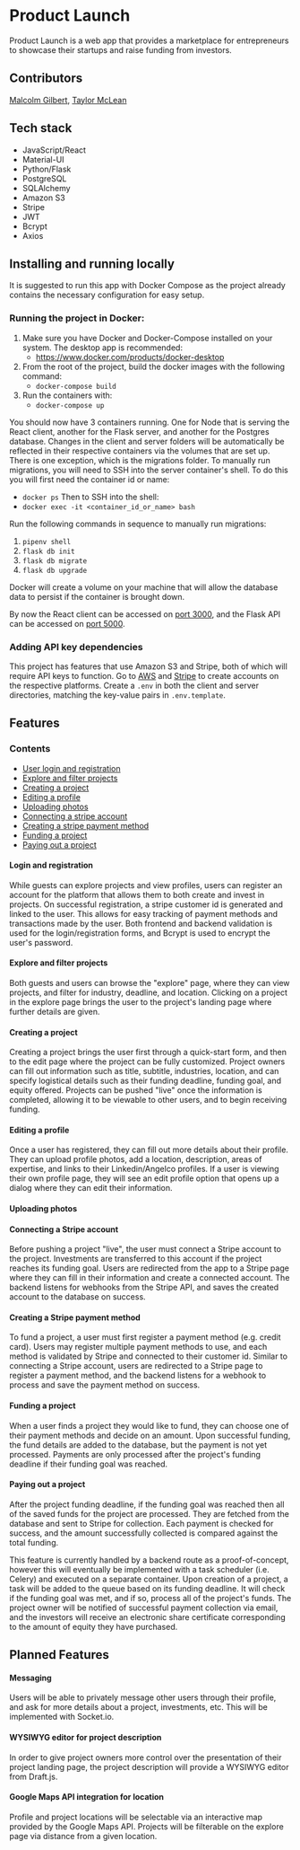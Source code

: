 # Product Launch

Product Launch is a web app that provides a marketplace for entrepreneurs to showcase their startups and raise funding from investors.

## Contributors

[Malcolm Gilbert](https://github.com/MalcolmAG), [Taylor McLean](https://github.com/tmclean15)

## Tech stack

- JavaScript/React
- Material-UI
- Python/Flask
- PostgreSQL
- SQLAlchemy
- Amazon S3
- Stripe
- JWT
- Bcrypt
- Axios

## Installing and running locally

It is suggested to run this app with Docker Compose as the project already contains the necessary configuration
for easy setup.

### Running the project in Docker:

1. Make sure you have Docker and Docker-Compose installed on your system. The desktop app is recommended:
   - https://www.docker.com/products/docker-desktop
2. From the root of the project, build the docker images with the following command:
   - `docker-compose build`
3. Run the containers with:
   - `docker-compose up`

You should now have 3 containers running. One for Node that is serving the React client, another for the Flask server, and another for the Postgres database. Changes in the client and server folders will be automatically be reflected in their respective containers via the volumes that are set up. There is one exception, which is the migrations folder. To manually run migrations, you will need to SSH into the server container's shell. To do this you will first need the container id or name:

- `docker ps`
  Then to SSH into the shell:
- `docker exec -it <container_id_or_name> bash`

Run the following commands in sequence to manually run migrations:

1.  `pipenv shell`
2.  `flask db init`
3.  `flask db migrate`
4.  `flask db upgrade`

Docker will create a volume on your machine that will allow the database data to persist if the container is brought down.

By now the React client can be accessed on [port 3000](http://localhost:3000), and the Flask API can be accessed on [port 5000](http://localhost:5000).

### Adding API key dependencies

This project has features that use Amazon S3 and Stripe, both of which will require API keys to function. Go to [AWS](https://aws.amazon.com/) and [Stripe](https://stripe.com/) to create accounts on the respective platforms. Create a `.env` in both the client and server directories, matching the key-value pairs in `.env.template`.

## Features

### Contents

- [User login and registration](####Login-and-registration)
- [Explore and filter projects](####Explore-and-filter-projects)
- [Creating a project](####Creating-a-project)
- [Editing a profile](####Editing-a-profile)
- [Uploading photos](####Uploading-photos)
- [Connecting a stripe account](####Connecting-a-Stripe-account)
- [Creating a stripe payment method](####Creating-a-Stripe-payment-method)
- [Funding a project](####Funding-a-project)
- [Paying out a project](####Paying-out-a-project)

#### Login and registration

While guests can explore projects and view profiles, users can register an account for the platform that allows them to both create and invest in projects. On successful registration, a stripe customer id is generated and linked to the user. This allows for easy tracking of payment methods and transactions made by the user. Both frontend and backend validation is used for the login/registration forms, and Bcrypt is used to encrypt the user's password.

<!-- GIF -->

#### Explore and filter projects

Both guests and users can browse the "explore" page, where they can view projects, and filter for industry, deadline, and location. Clicking on a project in the explore page brings the user to the project's landing page where further details are given.

<!-- GIF -->

#### Creating a project

Creating a project brings the user first through a quick-start form, and then to the edit page where the project can be fully customized. Project owners can fill out information such as title, subtitle, industries, location, and can specify logistical details such as their funding deadline, funding goal, and equity offered. Projects can be pushed "live" once the information is completed, allowing it to be viewable to other users, and to begin receiving funding.

<!-- GIF -->

#### Editing a profile

Once a user has registered, they can fill out more details about their profile. They can upload profile photos, add a location, description, areas of expertise, and links to their Linkedin/Angelco profiles. If a user is viewing their own profile page, they will see an edit profile option that opens up a dialog where they can edit their information.

<!-- GIF -->

#### Uploading photos

<!-- Content -->

#### Connecting a Stripe account

Before pushing a project "live", the user must connect a Stripe account to the project. Investments are transferred to this account if the project reaches its funding goal. Users are redirected from the app to a Stripe page where they can fill in their information and create a connected account. The backend listens for webhooks from the Stripe API, and saves the created account to the database on success.

<!-- GIF -->

#### Creating a Stripe payment method

To fund a project, a user must first register a payment method (e.g. credit card). Users may register multiple payment methods to use, and each method is validated by Stripe and connected to their customer id. Similar to connecting a Stripe account, users are redirected to a Stripe page to register a payment method, and the backend listens for a webhook to process and save the payment method on success.

<!-- GIF -->

#### Funding a project

When a user finds a project they would like to fund, they can choose one of their payment methods and decide on an amount. Upon successful funding, the fund details are added to the database, but the payment is not yet processed. Payments are only processed after the project's funding deadline if their funding goal was reached.

<!-- GIF -->

#### Paying out a project

After the project funding deadline, if the funding goal was reached then all of the saved funds for the project are processed. They are fetched from the database and sent to Stripe for collection. Each payment is checked for success, and the amount successfully collected is compared against the total funding.

This feature is currently handled by a backend route as a proof-of-concept, however this will eventually be implemented with a task scheduler (i.e. Celery) and executed on a separate container. Upon creation of a project, a task will be added to the queue based on its funding deadline. It will check if the funding goal was met, and if so, process all of the project's funds. The project owner will be notified of successful payment collection via email, and the investors will receive an electronic share certificate corresponding to the amount of equity they have purchased.

<!-- GIF -->

## Planned Features

#### Messaging

Users will be able to privately message other users through their profile, and ask for more details about a project, investments, etc. This will be implemented with Socket.io.

#### WYSIWYG editor for project description

In order to give project owners more control over the presentation of their project landing page, the project description will provide a WYSIWYG editor from Draft.js.

#### Google Maps API integration for location

Profile and project locations will be selectable via an interactive map provided by the Google Maps API. Projects will be filterable on the explore page via distance from a given location.
